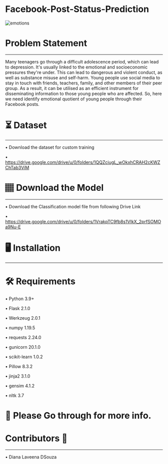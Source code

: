 # Facebook-Post-Status-Prediction
![emotions](https://user-images.githubusercontent.com/102862643/188075062-205a091a-5315-4f6c-9656-80a4a50289b9.JPG)
# Problem Statement
____________________________________________________________________________________________________________________
Many teenagers go through a difficult adolescence period, which can lead to depression. It's usually linked to the emotional and socioeconomic pressures they're
under. This can lead to dangerous and violent conduct, as well as substance misuse and self-harm. Young people use social media to stay in touch with friends, teachers,
family, and other members of their peer group. As a result, it can be utilised as an efficient instrument for disseminating information to those young people who are
affected. So, here we need identify emotional quotient of young people through their Facebook posts.

# ⏳ Dataset
______________________________________________________________________________________________________________________
 • Download the dataset for custom training
 
 • https://drive.google.com/drive/u/0/folders/1QQZciugL_wOkxhCRAH2cKWZChTab3ViM

# 🏽‍ Download the Model
______________________________________________________________________________________________________________________
• Download the Classification model file from following Drive Link

• https://drive.google.com/drive/u/0/folders/1VrakpTC9fb8s1VIkX_2prfSOMOa9Nu-E

# 🖥️ Installation 
______________________________________________________________________________________________________________________

# 🛠️ Requirements

• Python 3.9+

• Flask 2.1.0

• Werkzeug 2.0.1

• numpy 1.19.5

• requests 2.24.0

• gunicorn 20.1.0

• scikit-learn 1.0.2

• Pillow 8.3.2

• jinja2 3.1.0

• gensim 4.1.2

• nltk 3.7

# 📖 Please Go through  for more info.

# Contributors 👩
______________________________________________________________________________________________________________________
• Diana Laveena DSouza
